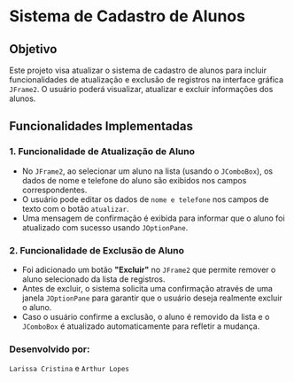 # Sistema de Cadastro de Alunos

## Objetivo

Este projeto visa atualizar o sistema de cadastro de alunos para incluir funcionalidades de atualização e exclusão de registros na interface gráfica `JFrame2`. O usuário poderá visualizar, atualizar e excluir informações dos alunos.

## Funcionalidades Implementadas

### 1. **Funcionalidade de Atualização de Aluno**
- No `JFrame2`, ao selecionar um aluno na lista (usando o `JComboBox`), os dados de nome e telefone do aluno são exibidos nos campos correspondentes.
- O usuário pode editar os dados de `nome e telefone` nos campos de texto com o botão `atualizar`.
- Uma mensagem de confirmação é exibida para informar que o aluno foi atualizado com sucesso usando `JOptionPane`.

### 2. **Funcionalidade de Exclusão de Aluno**
- Foi adicionado um botão **"Excluir"** no `JFrame2` que permite remover o aluno selecionado da lista de registros.
- Antes de excluir, o sistema solicita uma confirmação através de uma janela `JOptionPane` para garantir que o usuário deseja realmente excluir o aluno.
- Caso o usuário confirme a exclusão, o aluno é removido da lista e o `JComboBox` é atualizado automaticamente para refletir a mudança.

### Desenvolvido por: 
`Larissa Cristina` e `Arthur Lopes`



